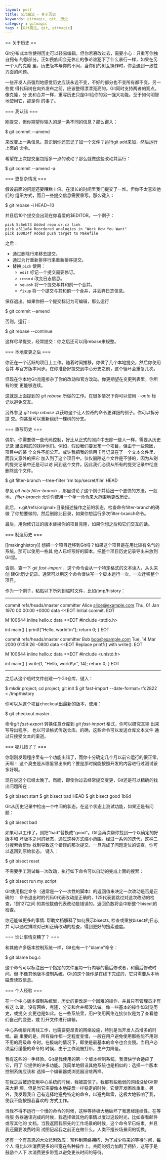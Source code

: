 ```yaml
---
layout: post
title: Git魔法 - 关于历史
keywords: gitmagic, git, 历史
category : gitmagic
tags : [Git魔法, git, gitmagic]
---
```

== 关于历史 ==

Git分布式本性使得历史可以轻易编辑。但你若篡改过去，需要小心：只重写你独自拥有
的那部分。正如民族间会无休止的争论谁犯下了什么暴行一样，如果在另一个人的克隆
里，历史版本与你的不同，当你们的树互操作时，你会遇到一致性方面的问题。

一些开发人员强烈地感觉历史应该永远不变，不好的部分也不变所有都不变。另一些觉
得代码树在向外发布之前，应该整得漂漂亮亮的。Git同时支持两者的观点。像克隆，分
支和合并一样，重写历史只是Git给你的另一强大功能，至于如何明智地使用它，那是你
的事了。

=== 我认错 ===

刚提交，但你期望你输入的是一条不同的信息？那么键入：

 $ git commit --amend

来改变上一条信息。意识到你还忘记了加一个文件？运行git add来加，然后运行上面的
命令。

希望在上次提交里包括多一点的改动？那么就做这些改动并运行：

 $ git commit --amend -a

=== 更复杂情况 ===

假设前面的问题还要糟糕十倍。在漫长的时间里我们提交了一堆。但你不太喜欢他们的
组织方式，而且一些提交信息需要重写。那么键入：

 $ git rebase -i HEAD~10

并且后10个提交会出现在你喜爱的$EDITOR。一个例子：

    pick 5c6eb73 Added repo.or.cz link
    pick a311a64 Reordered analogies in "Work How You Want"
    pick 100834f Added push target to Makefile

之后：

- 通过删除行来移去提交。
- 通过为行重新排序行来重新排序提交。
- 替换 `pick` 使用：
   * `edit` 标记一个提交需要修订。
   * `reword` 改变日志信息。
   * `squash` 将一个提交与其和前一个合并。
   * `fixup` 将一个提交与其和前一个合并，并丢弃日志信息。

保存退出。如果你把一个提交标记为可编辑，那么运行

 $ git commit --amend

否则，运行：

 $ git rebase --continue

这样尽早提交，经常提交：你之后还可以用rebase来规整。

=== 本地变更之后 ===

你正在一个活跃的项目上工作。随着时间推移，你做了几个本地提交，然后你使用合并
与官方版本同步。在你准备好提交到中心分支之前，这个循环会重复几次。

但现在你本地Git克隆掺杂了你的改动和官方改动。你更期望在变更列表里，你所有的变
更能够连续。

这就是上面提到的 *git rebase* 所做的工作。在很多情况下你可以使用 *--onto* 标
记以避免交互。

另外参见 *git help rebase* 以获取这个让人惊奇的命令更详细的例子。你可以拆分提
交。你甚至可以重新组织一棵树的分支。

=== 重写历史 ===

偶尔，你需要做一些代码控制，好比从正式的照片中去除一些人一样，需要从历史记录
里面彻底的抹掉他们。例如，假设我们要发布一个项目，但由于一些原因，项目中的某
个文件不能公开。或许我把我的信用卡号记录在了一个文本文件里，而我又意外的把它
加入到了这个项目中。仅仅删除这个文件是不够的，因为从别的提交记录中还是可以访
问到这个文件。因此我们必须从所有的提交记录中彻底删除这个文件。

 $ git filter-branch --tree-filter 'rm top/secret/file' HEAD

参见 *git help filter-branch* ，那里讨论了这个例子并给出一个更快的方法。一般
地， *filter-branch* 允许你使用一个单一命令来大范围地更改历史。

此后，+.git/refs/original+目录描述操作之前的状态。检查命令filter-branch的确做
了你想要做的，然后删除此目录，如果你想运行多次filter-branch命令。

最后，用你修订过的版本替换你的项目克隆，如果你想之后和它们交互的话。

=== 制造历史 ===

[[makinghistory]]
想把一个项目迁移到Git吗？如果这个项目是在用比较有名气的系统，那可以使用一些其
他人已经写好的脚本，把整个项目历史记录导出来放到Git里。

否则，查一下 *git fast-import* ，这个命令会从一个特定格式的文本读入，从头来创
建Git历史记录。通常可以用这个命令很快写一个脚本运行一次，一次迁移整个项目。

作为一个例子，粘贴以下所列到临时文件，比如/tmp/history：

----------------------------------
commit refs/heads/master
committer Alice <alice@example.com> Thu, 01 Jan 1970 00:00:00 +0000
data <<EOT
Initial commit.
EOT

M 100644 inline hello.c
data <<EOT
#include <stdio.h>

int main() {
  printf("Hello, world!\n");
  return 0;
}
EOT


commit refs/heads/master
committer Bob <bob@example.com> Tue, 14 Mar 2000 01:59:26 -0800
data <<EOT
Replace printf() with write().
EOT

M 100644 inline hello.c
data <<EOT
#include <unistd.h>

int main() {
  write(1, "Hello, world!\n", 14);
  return 0;
}
EOT

----------------------------------

之后从这个临时文件创建一个Git仓库，键入：

 $ mkdir project; cd project; git init
 $ git fast-import --date-format=rfc2822 < /tmp/history

你可以从这个项目checkout出最新的版本，使用：

 $ git checkout master .

命令*git fast-export* 转换任意仓库到 *git fast-import* 格式，你可以研究其输
出来写导出程序， 也以可读格式传送仓库。的确，这些命令可以发送仓库文本文件
通过只接受文本的渠道。


=== 哪儿错了？ ===

你刚刚发现程序里有一个功能出错了，而你十分确定几个月以前它运行的很正常。天啊！
这个臭虫是从哪里冒出来的？要是那时候能按照开发的内容进行过测试该多好啊。

现在说这个已经太晚了。然而，即使你过去经常提交变更，Git还是可以精确的找出问题所在：

 $ git bisect start
 $ git bisect bad HEAD
 $ git bisect good 1b6d

Git从历史记录中检出一个中间的状态。在这个状态上测试功能，如果还是有问题：

 $ git bisect bad

如果可以工作了，则把"bad"替换成"good"。Git会再次帮你找到一个以确定的好版本和
坏版本之间的状态，通过这种方式缩小范围。经过一系列的迭代，这种二分搜索会帮你
找到导致这个错误的那次提交。一旦完成了问题定位的调查，你可以返回到原始状态，
键入：

 $ git bisect reset

不需要手工测试每一次改动，执行如下命令可以自动的完成上面的搜索：

 $ git bisect run my_script

Git使用指定命令（通常是一个一次性的脚本）的返回值来决定一次改动是否是正确的：
命令退出时的代码0代表改动是正确的，125代表要跳过对这次改动的检查，1到127之间
的其他数值代表改动是错误的。返回负数将会中断整个bisect的检查。

你还能做更多的事情: 帮助文档解释了如何展示bisects, 检查或重放bisect的日志,并
可以通过排除对已知正确改动的检查，得到更好的搜索速度。

=== 谁让事情变糟了？ ===

和其他许多版本控制系统一样，Git也有一个"blame"命令：

 $ git blame bug.c

这个命令可以标注出一个指定的文件里每一行内容的最后修改者，和最后修改时间。但
不像其他版本控制系统，Git的这个操作是在线下完成的，它只需要从本地磁盘读取信息。

=== 个人经验 ===

在一个中心版本控制系统里，历史的更改是一个困难的操作，并且只有管理员才有权这
么做。没有网络，克隆，分支和合并都没法做。像一些基本的操作如浏览历史，或提交
变更也是如此。在一些系统里，用户使用网络连接仅仅是为了查看他们自己的变更，或
打开文件进行编辑。

中心系统排斥离线工作，也需要更昂贵的网络设施，特别是当开发人员增多的时候。最
重要的是，所有操作都一定程度变慢，一般在用户避免使用那些能不用则不用的高级命
令时。在极端的情况下，即使是最基本的命令也会变慢。当用户必须运行缓慢的命令的
时候，由于工作流被打断，生产力降低。

我有这些的一手经验。Git是我使用的第一个版本控制系统。我很快学会适应了它，用了
它提供的许多功能。我简单地假设其他系统也是相似的：选择一个版本控制系统应该和
选择一个编辑器或浏览器没啥两样。

在我之后被迫使用中心系统的时候，我被震惊了。我那有些脆弱的网络没给Git带来大麻
烦，但是当它需要像本地硬盘一样稳定的时候，它使开发困难重重。另外，我发现我自
己有选择地避免特定的命令，以避免踏雷，这极大地影响了我，使我不能按照我喜欢的
方式工作。

当我不得不运行一个慢的命令的时候，这种等待极大地破坏了我思绪连续性。在等待服
务器通讯完成的时候，我选择做其他的事情以度过这段时光，比如查看邮件或写其他的
文档。当我返回我原先的工作场景的时候，这个命令早已结束，并且我还需要浪费时间
试图记起我之前正在做什么。人类不擅长场景间的切换。

还有一个有意思的大众悲剧效应：预料到网络拥挤，为了减少将来的等待时间，每个人
将比以往消费更多的带宽在各种操作上。共同的努力加剧了拥挤，这等于是鼓励个人下
次消费更多带宽以避免更长时间的等待。


